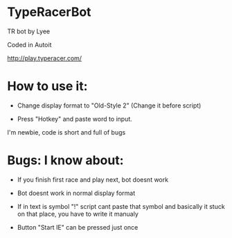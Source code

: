 # TypeRacerBot

TR bot by Lyee

Coded in Autoit



http://play.typeracer.com/

# How to use it:

- Change display format to "Old-Style 2" (Change it before script)

- Press "Hotkey" and paste word to input.


I'm newbie, code is short and full of bugs


# Bugs: I know about:

- If you finish first race and play next, bot doesnt work

- Bot doesnt work in normal display format

- If in text is symbol "!" script cant paste that symbol and basically it stuck on that place, you have to write it manualy

- Button "Start IE" can be pressed just once
